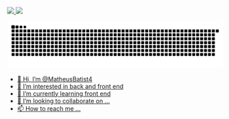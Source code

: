 <div>
  <a href="https://github.com/MatheusBatist4">
  <img height="180em" src="https://github-readme-stats.vercel.app/api?username=MatheusBatist4&show_icons=true&theme=dracula&include_all_commits=true&count_private=true"/>
  <img height="180em" src="https://github-readme-stats.vercel.app/api/top-langs/?username=MatheusBatist4&layout=compact&langs_count=16&theme=dracula"/>
<div>
  
![Snake animation](https://github.com/MatheusBatist4/MatheusBatist4/blob/output/github-contribution-grid-snake.svg)
- 👋 Hi, I’m @MatheusBatist4
- 👀 I’m interested in back and front end
- 🌱 I’m currently learning front end
- 💞️ I’m looking to collaborate on ...
- 📫 How to reach me ...

<!---
MatheusBatist4/MatheusBatist4 is a ✨ special ✨ repository because its `README.md` (this file) appears on your GitHub profile.
You can click the Preview link to take a look at your changes.
--->
